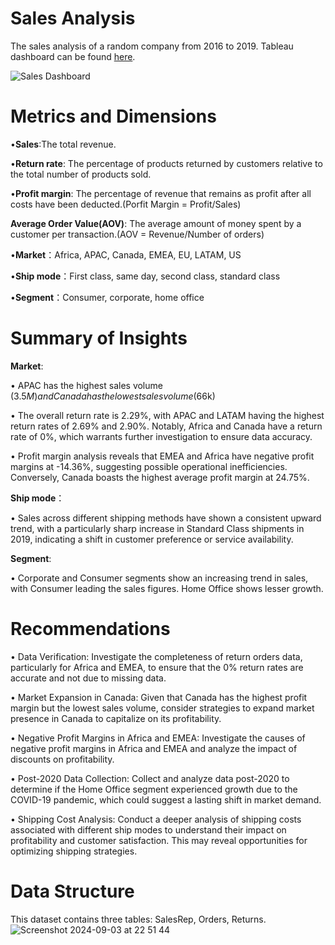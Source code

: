 # Sales Analysis
The sales analysis of a random company from 2016 to 2019. Tableau dashboard can be found [here](https://public.tableau.com/app/profile/xiujun.zha/viz/Salesdashboard_17252508821770/dashboard).

![Sales Dashboard](https://github.com/user-attachments/assets/2629c75f-a2a6-42c0-b650-9e795f89b371)

# Metrics and Dimensions
•**Sales**:The total revenue.

•**Return rate**: The percentage of products returned by customers relative to the total number of products sold. 

•**Profit margin**: The percentage of revenue that remains as profit after all costs have been deducted.(Porfit Margin = Profit/Sales)

**Average Order Value(AOV)**: The average amount of money spent by a customer per transaction.(AOV = Revenue/Number of orders)

•**Market**：Africa, APAC, Canada, EMEA, EU, LATAM, US

•**Ship mode**：First class, same day, second class, standard class

•**Segment**：Consumer, corporate, home office


# Summary of Insights
 **Market**:
  
• APAC has the highest sales volume ($3.5M) and Canada has the lowest sales volume ($66k)

• The overall return rate is 2.29%, with APAC and LATAM having the highest return rates of 2.69% and 2.90%. Notably, Africa and Canada have a return rate of 0%, which warrants further investigation to ensure data accuracy.

• Profit margin analysis reveals that EMEA and Africa have negative profit margins at -14.36%, suggesting possible operational inefficiencies. Conversely, Canada boasts the highest average profit margin at 24.75%.

 **Ship mode**：
 
• Sales across different shipping methods have shown a consistent upward trend, with a particularly sharp increase in Standard Class shipments in 2019, indicating a shift in customer preference or service availability.

 **Segment**:
 
• Corporate and Consumer segments show an increasing trend in sales, with Consumer leading the sales figures. Home Office shows lesser growth.

# Recommendations
• Data Verification: Investigate the completeness of return orders data, particularly for Africa and EMEA, to ensure that the 0% return rates are accurate and not due to missing data.

• Market Expansion in Canada: Given that Canada has the highest profit margin but the lowest sales volume, consider strategies to expand market presence in Canada to capitalize on its profitability.

• Negative Profit Margins in Africa and EMEA: Investigate the causes of negative profit margins in Africa and EMEA and analyze the impact of discounts on profitability.

• Post-2020 Data Collection: Collect and analyze data post-2020 to determine if the Home Office segment experienced growth due to the COVID-19 pandemic, which could suggest a lasting shift in market demand.

• Shipping Cost Analysis: Conduct a deeper analysis of shipping costs associated with different ship modes to understand their impact on profitability and customer satisfaction. This may reveal opportunities for optimizing shipping strategies.


# Data Structure
This dataset contains three tables: SalesRep, Orders, Returns.
![Screenshot 2024-09-03 at 22 51 44](https://github.com/user-attachments/assets/e9f5b8d1-173e-4dfd-aa6a-94bfa7187d1e)

